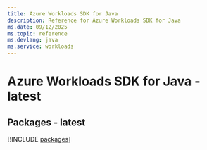 ```yaml
---
title: Azure Workloads SDK for Java
description: Reference for Azure Workloads SDK for Java
ms.date: 09/12/2025
ms.topic: reference
ms.devlang: java
ms.service: workloads
---
```

# Azure Workloads SDK for Java - latest
## Packages - latest
[!INCLUDE [packages](workloads-index.md)]